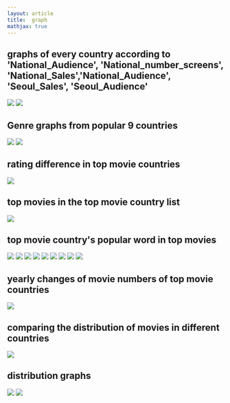 ```yaml
---
layout: article
title:  graph 
mathjax: true
---
```





## graphs of every country according to 'National_Audience', 'National_number_screens', 'National_Sales','National_Audience', 'Seoul_Sales', 'Seoul_Audience' 
![](https://raw.githubusercontent.com/danielsun888/danielsun888.github.io/main/_posts/graph/daniel_1_1.png )
![](https://raw.githubusercontent.com/danielsun888/danielsun888.github.io/main/_posts/graph/daniel_1_2.png )
## Genre graphs from popular 9 countries
![](https://raw.githubusercontent.com/danielsun888/danielsun888.github.io/main/_posts/graph/daniel_2_1.png )
![](graph/daniel_2_2.png )

## rating difference in top movie countries 
![](https://raw.githubusercontent.com/danielsun888/danielsun888.github.io/main/_posts/graph/daniel_3_1.png )

## top movies in the top movie country list
![](graph/daniel_4_1.png )
## top movie country's popular word in top movies

![](graph/wordcloud_%EB%8F%85%EC%9D%BC.png )
![](graph/wordcloud_%EB%AF%B8%EA%B5%AD.png )
![](graph/wordcloud_%EC%98%81%EA%B5%AD.png )
![](graph/wordcloud_%EC%9D%B4%ED%83%88%EB%A6%AC%EC%95%84.png )
![](graph/wordcloud_%EC%9D%BC%EB%B3%B8.png )
![](graph/wordcloud_%EC%A4%91%EA%B5%AD.png )
![](graph/wordcloud_%ED%94%84%EB%9E%91%EC%8A%A4.png )
![](graph/wordcloud_%ED%95%9C%EA%B5%AD.png )
![](graph/wordcloud_%ED%99%8D%EC%BD%A9.png )

## yearly changes of movie numbers of top movie countries 


![](graph/daniel_5_1.png )
## comparing the distribution of movies in different countries
![](graph/daniel_6_1.png )


## distribution graphs
![](graph/daniel_7_1.png )
![](graph/daniel_7_2.png )
